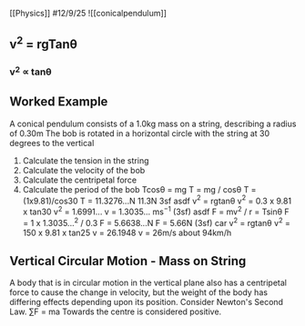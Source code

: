 [[Physics]]
#12/9/25
![[conicalpendulum]]
## v$^2$ = rgTanθ
### v$^2$ ∝ tanθ

## Worked Example
A conical pendulum consists of a 1.0kg mass on a string, describing a radius of 0.30m
The bob is rotated in a horizontal circle with the string at 30 degrees to the vertical
1) Calculate the tension in the string
2) Calculate the velocity of the bob
3) Calculate the centripetal force
4) Calculate the period of the bob
	Tcosθ = mg
	T = mg / cosθ
	T = (1x9.81)/cos30
	T = 11.3276...N 11.3N 3sf
asdf
	v$^2$ = rgtanθ
	v$^2$ = 0.3 x 9.81 x tan30
	v$^2$ = 1.6991...
	v = 1.3035... ms$^{-1}$ (3sf)
asdf
	F = mv$^2$ / r = Tsinθ
	F = 1 x 1.3035...$^2$ / 0.3
	F = 5.6638...N
	F = 5.66N (3sf)
car
	v$^2$ = rgtanθ
	v$^2$ = 150 x 9.81 x tan25
	v = 26.1948
	v = 26m/s 
	about 94km/h
## Vertical Circular Motion - Mass on String
A body that is in circular motion in the vertical plane also has a centripetal force to cause the change in velocity, but the weight of the body has differing effects depending upon its position.
Consider Newton's Second Law.
∑F = ma
Towards the centre is considered positive.